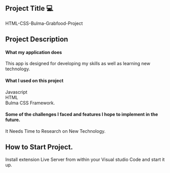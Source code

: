 
## Project Title :computer:
HTML-CSS-Bulma-Grabfood-Project

## Project Description

#### What my application does 
This app is designed for developing my skills as well as learning new technology.

#### What I used  on this project
Javascript</br>
HTML</br>
Bulma CSS Framework.

#### Some of the challenges I faced and features I hope to implement in the future.
It Needs Time to Research on New Technology.

## How to Start Project.
Install extension Live Server from within your Visual studio Code and start it up.
